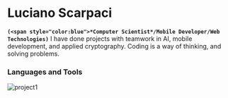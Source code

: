 # Luciano Scarpaci

**`(<span
style="color:blue">*Computer Scientist*/Mobile Developer/Web Technologies)`**
</span>
I have done projects with teamwork in AI, mobile development, and applied cryptography.
Coding is a way of thinking, and solving problems.

### Languages and Tools
<a align="left">
    <img alt="project1" title="this is my title"
    src=>
